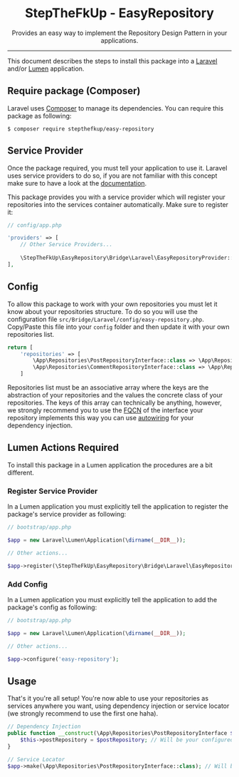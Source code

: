 <div align="center">
    <h1>StepTheFkUp - EasyRepository</h1>
    <p>Provides an easy way to implement the Repository Design Pattern in your applications.</p>
</div>

---

This document describes the steps to install this package into a [Laravel][1] and/or [Lumen][2] application.

## Require package (Composer)

Laravel uses [Composer][3] to manage its dependencies. You can require this package as following:

```
$ composer require stepthefkup/easy-repository
```

## Service Provider

Once the package required, you must tell your application to use it. Laravel uses service providers to do so, if you are
not familiar with this concept make sure to have a look at the [documentation][4].

This package provides you with a service provider which will register your repositories into the services container
automatically. Make sure to register it:

```php
// config/app.php

'providers' => [
    // Other Service Providers...
    
    \StepTheFkUp\EasyRepository\Bridge\Laravel\EasyRepositoryProvider::class
],
```

## Config

To allow this package to work with your own repositories you must let it know about your repositories structure. To do
so you will use the configuration file `src/Bridge/Laravel/config/easy-repository.php`. Copy/Paste this file into your
`config` folder and then update it with your own repositories list.

```php
return [
    'repositories' => [
        \App\Repositories\PostRepositoryInterface::class => \App\Repositories\PostRepository::class,
        \App\Repositories\CommentRepositoryInterface::class => \App\Repositories\CommentRepository::class
    ]
```

Repositories list must be an associative array where the keys are the abstraction of your repositories 
and the values the concrete class of your repositories. The keys of this array can technically be anything, however,
we strongly recommend you to use the [FQCN][5] of the interface your repository implements this way you can use
[autowiring][6] for your dependency injection.

## Lumen Actions Required

To install this package in a Lumen application the procedures are a bit different.

### Register Service Provider

In a Lumen application you must explicitly tell the application to register the package's service provider as following:

```php
// bootstrap/app.php

$app = new Laravel\Lumen\Application(\dirname(__DIR__));

// Other actions...

$app->register(\StepTheFkUp\EasyRepository\Bridge\Laravel\EasyRepositoryProvider::class);
```

### Add Config

In a Lumen application you must explicitly tell the application to add the package's config as following:

```php
// bootstrap/app.php

$app = new Laravel\Lumen\Application(\dirname(__DIR__));

// Other actions...

$app->configure('easy-repository');
```

## Usage

That's it you're all setup! You're now able to use your repositories as services anywhere you want, using dependency
injection or service locator (we strongly recommend to use the first one haha).

```php
// Dependency Injection
public function __construct(\App\Repositories\PostRepositoryInterface $postRepository) {
    $this->postRepository = $postRepository; // Will be your configured repository implementation
}

// Service Locator
$app->make(\App\Repositories\PostRepositoryInterface::class); // Will be your configured repository implementation as well
```

[1]: https://laravel.com/
[2]: https://lumen.laravel.com/
[3]: https://getcomposer.org/
[4]: https://laravel.com/docs/5.7/providers
[5]: https://en.wikipedia.org/wiki/Fully_qualified_name
[6]: http://php-di.org/doc/autowiring.html